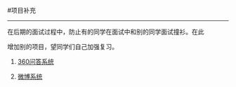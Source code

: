 #项目补充
***
在后期的面试过程中，防止有的同学在面试中和别的同学面试撞衫。在此

增加别的项目，望同学们自己加强复习。


1. [360问答系统](http://yunpan.cn/cdZYDW5fusuQY)


2. [微博系统](http://yunpan.cn/cdZYNFWaIRZcD)